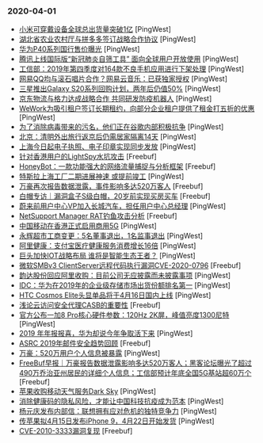 ### 2020-04-01

* [小米可穿戴设备全球总出货量突破1亿](https://www.pingwest.com/w/207860) [PingWest]
* [湖北省农业农村厅与拼多多签订战略合作协议](https://www.pingwest.com/w/207859) [PingWest]
* [华为P40系列国行售价曝光](https://www.pingwest.com/w/207858) [PingWest]
* [腾讯上线国际版“新冠肺炎自筛工具” 面向全球用户开放使用](https://www.pingwest.com/w/207856) [PingWest]
* [工信部：2019年第四季度对164款不良手机应用进行下架处理](https://www.pingwest.com/w/207855) [PingWest]
* [网易QQ均与滚石唱片合作？网易云音乐：已获独家授权](https://www.pingwest.com/w/207854) [PingWest]
* [三星推出Galaxy S20系列回购计划，两年后仍值50%](https://www.pingwest.com/w/207852) [PingWest]
* [京东物流与格力达成战略合作 共同研发防疫机器人](https://www.pingwest.com/w/207851) [PingWest]
* [WeWork为吸引租户签订长期租约，向部分企业租户提供了租金打五折的优惠](https://www.pingwest.com/w/207849) [PingWest]
* [为了消除病毒带来的污名，他们正在谷歌内部积极抗争](https://www.pingwest.com/a/207848) [PingWest]
* [北京：清明外出旅行返京后仍需居家隔离14天](https://www.pingwest.com/w/207847) [PingWest]
* [上海今日起电子执照、电子印章实现同步发放](https://www.pingwest.com/w/207846) [PingWest]
* [针对香港用户的LightSpy水坑攻击](https://www.freebuf.com/articles/network/231855.html) [Freebuf]
* [HoneyBot：一款功能强大的网络流量捕捉与分析框架](https://www.freebuf.com/sectool/229968.html) [Freebuf]
* [特斯拉上海工厂二期进展神速 或提前竣工](https://www.pingwest.com/w/207844) [PingWest]
* [万豪再次报告数据泄露，事件影响多达520万客人](https://www.freebuf.com/news/232159.html) [Freebuf]
* [白帽专访｜漏洞盒子S级白帽，20岁前实现买房买车](https://www.freebuf.com/articles/people/232063.html) [Freebuf]
* [蔚来前用户中心VP加入长城汽车，担任用户中心总经理](https://www.pingwest.com/w/207842) [PingWest]
* [NetSupport Manager RAT钓鱼攻击分析](https://www.freebuf.com/articles/network/228898.html) [Freebuf]
* [中国移动在香港正式启用商用5G](https://www.pingwest.com/w/207841) [PingWest]
* [永辉超市工商变更：5名董事退出，1名监事退出](https://www.pingwest.com/w/207840) [PingWest]
* [阿里健康：支付宝医疗健康服务消费增长16倍](https://www.pingwest.com/w/207838) [PingWest]
* [巨头加快IOT战略布局 谁将是智能生态王者？](https://www.pingwest.com/a/207836) [PingWest]
* [微软SMBv3 ClientServer远程代码执行漏洞CVE-2020-0796](https://www.freebuf.com/vuls/232129.html) [Freebuf]
* [韵达股份回应阿里收购：目前公司无应披露而未披露事项](https://www.pingwest.com/w/207832) [PingWest]
* [IDC：华为在2019年的企业级存储市场出货份额排名第一](https://www.pingwest.com/w/207831) [PingWest]
* [HTC Cosmos Elite头显单品将于4月16日国内上线](https://www.pingwest.com/w/207830) [PingWest]
* [浅论云访问安全代理CASB的重要性](https://www.freebuf.com/articles/network/230403.html) [Freebuf]
* [官方公布一加8 Pro核心硬件参数：120Hz 2K屏，峰值亮度1300尼特](https://www.pingwest.com/w/207829) [PingWest]
* [2019 年年报报喜，华为却说今年争取活下来](https://www.pingwest.com/a/207803) [PingWest]
* [ASRC 2019年邮件安全趋势回顾](https://www.freebuf.com/articles/paper/229541.html) [Freebuf]
* [万豪：520万用户个人信息被暴露](https://www.pingwest.com/w/207828) [PingWest]
* [FreeBuf早报｜万豪报告数据泄露影响多达520万客人；黑客论坛曝光了超过490万乔治亚州居民的详细个人信息；工信部预计年底全国5G基站超60万个](https://www.freebuf.com/news/232121.html) [Freebuf]
* [苹果收购移动天气服务Dark Sky](https://www.pingwest.com/w/207823) [PingWest]
* [消除健康码的隐私风险，才能让中国科技抗疫成为范本](https://www.pingwest.com/a/207391) [PingWest]
* [杨元庆发布内部信：联想拥有应对危机的独特竞争力](https://www.pingwest.com/w/207821) [PingWest]
* [传苹果拟4月15日发布iPhone 9，4月22日开始发货](https://www.pingwest.com/w/207819) [PingWest]
* [CVE-2010-3333漏洞复现](https://www.freebuf.com/vuls/230461.html) [Freebuf]
